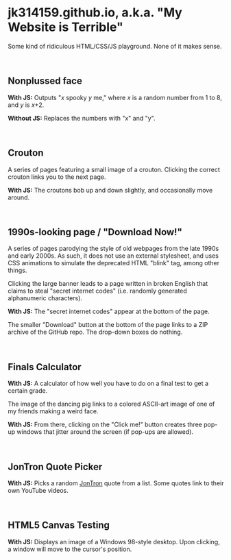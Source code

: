 # jk314159.github.io, a.k.a. "My Website is Terrible"
Some kind of ridiculous HTML/CSS/JS playground. None of it makes sense.

&nbsp;

## Nonplussed face
**With JS:** Outputs "*x* spooky *y* me," where *x* is a random number from 1 to 8, and *y* is *x*+2.

**Without JS:** Replaces the numbers with "x" and "y".

&nbsp;

## Crouton
A series of pages featuring a small image of a crouton. Clicking the correct crouton links you to the next page.

**With JS:** The croutons bob up and down slightly, and occasionally move around.

&nbsp;

## 1990s-looking page / "Download Now!"
A series of pages parodying the style of old webpages from the late 1990s and early 2000s. As such, it does not use an external stylesheet, and uses CSS animations to simulate the deprecated HTML "blink" tag, among other things.

Clicking the large banner leads to a page written in broken English that claims to steal "secret internet codes" (i.e. randomly generated alphanumeric characters).

**With JS:** The "secret internet codes" appear at the bottom of the page.

The smaller "Download" button at the bottom of the page links to a ZIP archive of the GitHub repo. The drop-down boxes do nothing.

&nbsp;

## Finals Calculator
**With JS:** A calculator of how well you have to do on a final test to get a certain grade.

The image of the dancing pig links to a colored ASCII-art image of one of my friends making a weird face.

**With JS:** From there, clicking on the "Click me!" button creates three pop-up windows that jitter around the screen (if pop-ups are allowed).

&nbsp;

## JonTron Quote Picker
**With JS:** Picks a random [JonTron](http://www.youtube.com/user/JonTronShow) quote from a list. Some quotes link to their own YouTube videos.

&nbsp;

## HTML5 Canvas Testing
**With JS:** Displays an image of a Windows 98-style desktop. Upon clicking, a window will move to the cursor's position.
